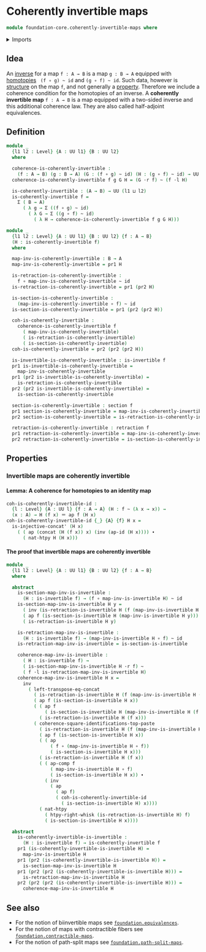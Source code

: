 # Coherently invertible maps

```agda
module foundation-core.coherently-invertible-maps where
```

<details><summary>Imports</summary>

```agda
open import foundation.action-on-identifications-functions
open import foundation.commuting-squares-of-identifications
open import foundation.dependent-pair-types
open import foundation.universe-levels

open import foundation-core.function-types
open import foundation-core.homotopies
open import foundation-core.identity-types
open import foundation-core.invertible-maps
open import foundation-core.retractions
open import foundation-core.sections
```

</details>

## Idea

An [inverse](foundation-core.invertible-maps.md) for a map `f : A → B` is a map
`g : B → A` equipped with [homotopies](foundation-core.homotopies.md)
` (f ∘ g) ~ id` and `(g ∘ f) ~ id`. Such data, however is
[structure](foundation.structure.md) on the map `f`, and not generally a
[property](foundation-core.propositions.md). Therefore we include a coherence
condition for the homotopies of an inverse. A **coherently invertible map**
`f : A → B` is a map equipped with a two-sided inverse and this additional
coherence law. They are also called half-adjoint equivalences.

## Definition

```agda
module _
  {l1 l2 : Level} {A : UU l1} {B : UU l2}
  where

  coherence-is-coherently-invertible :
    (f : A → B) (g : B → A) (G : (f ∘ g) ~ id) (H : (g ∘ f) ~ id) → UU (l1 ⊔ l2)
  coherence-is-coherently-invertible f g G H = (G ·r f) ~ (f ·l H)

  is-coherently-invertible : (A → B) → UU (l1 ⊔ l2)
  is-coherently-invertible f =
    Σ ( B → A)
      ( λ g → Σ ((f ∘ g) ~ id)
        ( λ G → Σ ((g ∘ f) ~ id)
          ( λ H → coherence-is-coherently-invertible f g G H)))

module _
  {l1 l2 : Level} {A : UU l1} {B : UU l2} {f : A → B}
  (H : is-coherently-invertible f)
  where

  map-inv-is-coherently-invertible : B → A
  map-inv-is-coherently-invertible = pr1 H

  is-retraction-is-coherently-invertible :
    f ∘ map-inv-is-coherently-invertible ~ id
  is-retraction-is-coherently-invertible = pr1 (pr2 H)

  is-section-is-coherently-invertible :
    (map-inv-is-coherently-invertible ∘ f) ~ id
  is-section-is-coherently-invertible = pr1 (pr2 (pr2 H))

  coh-is-coherently-invertible :
    coherence-is-coherently-invertible f
      ( map-inv-is-coherently-invertible)
      ( is-retraction-is-coherently-invertible)
      ( is-section-is-coherently-invertible)
  coh-is-coherently-invertible = pr2 (pr2 (pr2 H))

  is-invertible-is-coherently-invertible : is-invertible f
  pr1 is-invertible-is-coherently-invertible =
    map-inv-is-coherently-invertible
  pr1 (pr2 is-invertible-is-coherently-invertible) =
    is-retraction-is-coherently-invertible
  pr2 (pr2 is-invertible-is-coherently-invertible) =
    is-section-is-coherently-invertible

  section-is-coherently-invertible : section f
  pr1 section-is-coherently-invertible = map-inv-is-coherently-invertible
  pr2 section-is-coherently-invertible = is-retraction-is-coherently-invertible

  retraction-is-coherently-invertible : retraction f
  pr1 retraction-is-coherently-invertible = map-inv-is-coherently-invertible
  pr2 retraction-is-coherently-invertible = is-section-is-coherently-invertible
```

## Properties

### Invertible maps are coherently invertible

#### Lemma: A coherence for homotopies to an identity map

```agda
coh-is-coherently-invertible-id :
  {l : Level} {A : UU l} {f : A → A} (H : f ~ (λ x → x)) →
  (x : A) → H (f x) ＝ ap f (H x)
coh-is-coherently-invertible-id {_} {A} {f} H x =
  is-injective-concat' (H x)
    ( ( ap (concat (H (f x)) x) (inv (ap-id (H x)))) ∙
      ( nat-htpy H (H x)))
```

#### The proof that invertible maps are coherently invertible

```agda
module _
  {l1 l2 : Level} {A : UU l1} {B : UU l2} {f : A → B}
  where

  abstract
    is-section-map-inv-is-invertible :
      (H : is-invertible f) → (f ∘ map-inv-is-invertible H) ~ id
    is-section-map-inv-is-invertible H y =
      ( inv (is-retraction-is-invertible H (f (map-inv-is-invertible H y)))) ∙
      ( ap f (is-section-is-invertible H (map-inv-is-invertible H y))) ∙
      ( is-retraction-is-invertible H y)

    is-retraction-map-inv-is-invertible :
      (H : is-invertible f) → (map-inv-is-invertible H ∘ f) ~ id
    is-retraction-map-inv-is-invertible = is-section-is-invertible

    coherence-map-inv-is-invertible :
      ( H : is-invertible f) →
      ( is-section-map-inv-is-invertible H ·r f) ~
      ( f ·l is-retraction-map-inv-is-invertible H)
    coherence-map-inv-is-invertible H x =
      inv
        ( left-transpose-eq-concat
          ( is-retraction-is-invertible H (f (map-inv-is-invertible H (f x))))
          ( ap f (is-section-is-invertible H x))
          ( ( ap f
              ( is-section-is-invertible H (map-inv-is-invertible H (f x)))) ∙
            ( is-retraction-is-invertible H (f x)))
          ( coherence-square-identifications-top-paste
            ( is-retraction-is-invertible H (f (map-inv-is-invertible H (f x))))
            ( ap f (is-section-is-invertible H x))
            ( ( ap
                ( f ∘ (map-inv-is-invertible H ∘ f))
                ( is-section-is-invertible H x)))
            ( is-retraction-is-invertible H (f x))
            ( ( ap-comp f
                ( map-inv-is-invertible H ∘ f)
                ( is-section-is-invertible H x)) ∙
              ( inv
                ( ap
                  ( ap f)
                  ( coh-is-coherently-invertible-id
                    ( is-section-is-invertible H) x))))
            ( nat-htpy
              ( htpy-right-whisk (is-retraction-is-invertible H) f)
              ( is-section-is-invertible H x))))

  abstract
    is-coherently-invertible-is-invertible :
      (H : is-invertible f) → is-coherently-invertible f
    pr1 (is-coherently-invertible-is-invertible H) =
      map-inv-is-invertible H
    pr1 (pr2 (is-coherently-invertible-is-invertible H)) =
      is-section-map-inv-is-invertible H
    pr1 (pr2 (pr2 (is-coherently-invertible-is-invertible H))) =
      is-retraction-map-inv-is-invertible H
    pr2 (pr2 (pr2 (is-coherently-invertible-is-invertible H))) =
      coherence-map-inv-is-invertible H
```

## See also

- For the notion of biinvertible maps see
  [`foundation.equivalences`](foundation.equivalences.md).
- For the notion of maps with contractible fibers see
  [`foundation.contractible-maps`](foundation.contractible-maps.md).
- For the notion of path-split maps see
  [`foundation.path-split-maps`](foundation.path-split-maps.md).
